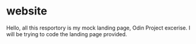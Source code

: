 # website
Hello, all this resportory is my mock landing page, Odin Project excerise. I will be trying to code the landing page provided. 